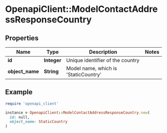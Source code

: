 # OpenapiClient::ModelContactAddressResponseCountry

## Properties

| Name | Type | Description | Notes |
| ---- | ---- | ----------- | ----- |
| **id** | **Integer** | Unique identifier of the country |  |
| **object_name** | **String** | Model name, which is &#39;StaticCountry&#39; |  |

## Example

```ruby
require 'openapi_client'

instance = OpenapiClient::ModelContactAddressResponseCountry.new(
  id: null,
  object_name: StaticCountry
)
```

